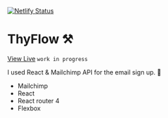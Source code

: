 
[![Netlify Status](https://api.netlify.com/api/v1/badges/7ee3c780-4ec3-4cd1-a867-67b115ab4715/deploy-status)](https://app.netlify.com/sites/laughing-bhabha-ab2947/deploys)

# ThyFlow ⚒
[View Live](https://www.thyflow.com) `work in progress`


I used React & Mailchimp API for the email sign up. 🚀

- Mailchimp
- React
- React router 4
- Flexbox




